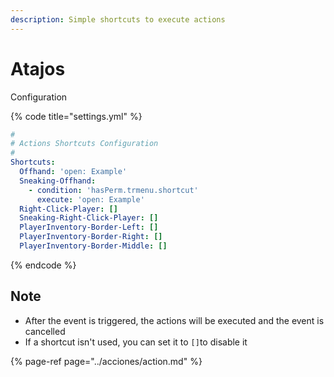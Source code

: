 ```yaml
---
description: Simple shortcuts to execute actions
---
```


# Atajos

Configuration

{% code title="settings.yml" %}
```yaml
#
# Actions Shortcuts Configuration
#
Shortcuts:
  Offhand: 'open: Example'
  Sneaking-Offhand:
    - condition: 'hasPerm.trmenu.shortcut'
      execute: 'open: Example'
  Right-Click-Player: []
  Sneaking-Right-Click-Player: []
  PlayerInventory-Border-Left: []
  PlayerInventory-Border-Right: []
  PlayerInventory-Border-Middle: []
```
{% endcode %}

## Note

* After the event is triggered, the actions will be executed and the event is cancelled
* If a shortcut isn't used, you can set it to `[]`to disable it

{% page-ref page="../acciones/action.md" %}

